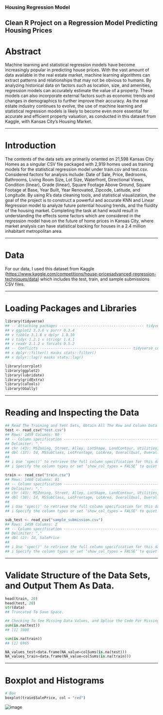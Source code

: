 ### Housing Regression Model

## Clean R Project on a Regression Model Predicting Housing Prices

# Abstract
Machine learning and statistical regression models have become increasingly popular in predicting house
prices. With the vast amount of data available in the real estate market, machine learning algorithms
can extract patterns and relationships that may not be obvious to humans. By analyzing historical data
on factors such as location, size, and amenities, regression models can accurately estimate the value of
a property. These models can also incorporate external factors such as economic trends and changes in
demographics to further improve their accuracy. As the real estate industry continues to evolve, the use of
machine learning and statistical regression models is likely to become even more essential for accurate and
efficient property valuation, as conducted in this dataset from Kaggle, with Kansas City’s Housing Market.

----

# Introduction 

The contents of the data sets are primarily oriented on 21,598 Kansas City Homes as a singular CSV file
packaged with 2,919 homes used as training models for the statistical regression model under train.csv and
test.csv. Considered factors for analysis include: Date of Sale, Price, Bedrooms, Bathrooms, Living Room
Size, Lot Size, Waterfront, Directional Views, Condition (linear), Grade (linear), Square Footage Above
Ground, Square Footage at Base, Year Built, Year Renovated, Zipcode, Latitude, and Longitude.
By using R’s data cleaning tools, and statistical visualization, the goal of the project is to construct a
powerful and accurate KNN and Linear Regression model to analyze future potential housing trends, and
the fluidity of the housing market.
Completing the task at hand would result in understanding the effects some factors which are considered
in the regression model have on the future of home prices in Kansas City, where market analysis can have
statistical backing for houses in a 2.4 million inhabitant metropolitan area.

----

# Data

For our data, I used this dataset from Kaggle (https://www.kaggle.com/competitions/house-pricesadvanced-regression-techniques/data) which includes the test, train, and sample submissions CSV files.

----

# Loading Packages and Libraries

```python
library(tidyverse)
## -- Attaching packages --------------------------------------- tidyverse 1.3.2 --
## v ggplot2 3.3.6 v purrr 0.3.4
## v tibble 3.1.8 v dplyr 1.0.10
## v tidyr 1.2.1 v stringr 1.4.1
## v readr 2.1.2 v forcats 0.5.2
## -- Conflicts ------------------------------------------ tidyverse_conflicts() --
## x dplyr::filter() masks stats::filter()
## x dplyr::lag() masks stats::lag()

library(corrplot)
library(ggplot2)
library(lubridate)
library(gridExtra)
library(caTools)
library(GGally)
```

----

# Reading and Inspecting the Data
```python
## Read The Training and Test Sets, Obtain All The Row and Column Data
test <- read_csv("test.csv")
## Rows: 1459 Columns: 80
## -- Column specification --------------------------------------------------------
## Delimiter: ","
## chr (43): MSZoning, Street, Alley, LotShape, LandContour, Utilities, LotConf...
## dbl (37): Id, MSSubClass, LotFrontage, LotArea, OverallQual, OverallCond, Ye...
##
## i Use ‘spec()‘ to retrieve the full column specification for this data.
## i Specify the column types or set ‘show_col_types = FALSE‘ to quiet this message.

train <- read_csv("train.csv")
## Rows: 1460 Columns: 81
## -- Column specification --------------------------------------------------------
## Delimiter: ","
## chr (43): MSZoning, Street, Alley, LotShape, LandContour, Utilities, LotConf...
## dbl (38): Id, MSSubClass, LotFrontage, LotArea, OverallQual, OverallCond, Ye...
##
## i Use ‘spec()‘ to retrieve the full column specification for this data.
## i Specify the column types or set ‘show_col_types = FALSE‘ to quiet this message.

sub_test <- read_csv("sample_submission.csv")
## Rows: 1459 Columns: 2
## -- Column specification --------------------------------------------------------
## Delimiter: ","
## dbl (2): Id, SalePrice
##
## i Use ‘spec()‘ to retrieve the full column specification for this data.
## i Specify the column types or set ‘show_col_types = FALSE‘ to quiet this message.

```
----

# Validate Structure of the Data Sets, and Output Them As Data.
```python
head(train, 20)
head(test, 20)
str(data)
## Truncated To Save Space.

## Checking To See Missing Data Values, and Splice the Code For Missing Values
sum(is.na(test))
## [1] 7000

sum(is.na(train))
## [1] 6965

NA_values_test=data.frame(NA_value=colSums(is.na(test)))
NA_values_train=data.frame(NA_value=colSums(is.na(train)))
```
----

# Boxplot and Histograms
```python
# Box
boxplot(train$SalePrice, col = "red")
```
![image](https://media.discordapp.net/attachments/906212540021895178/1104987989718868019/image.png?width=669&height=324)
